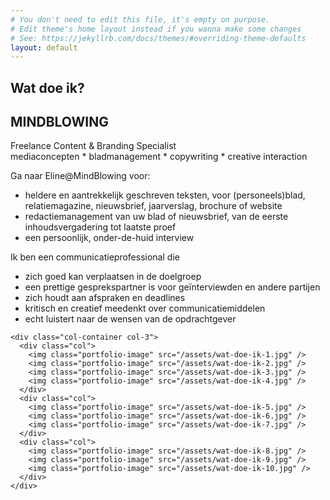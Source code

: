 ```yaml
---
# You don't need to edit this file, it's empty on purpose.
# Edit theme's home layout instead if you wanna make some changes
# See: https://jekyllrb.com/docs/themes/#overriding-theme-defaults
layout: default
---
```

<section class="content">
  <div class="page">
    <h1 class="like-normal">Wat doe ik?</h1>
    <h2 class="like-h1">MINDBLOWING</h2>
    <p class="gutter-bottom-small">Freelance Content & Branding Specialist<br>mediaconcepten * bladmanagement * copywriting * creative interaction</p>
    <p>Ga naar Eline@MindBlowing voor:</p>
    <ul class="gutter-bottom-small">
      <li>heldere en aantrekkelijk geschreven teksten, voor (personeels)blad, relatiemagazine, nieuwsbrief, jaarverslag, brochure of website</li>
      <li>redactiemanagement van uw blad of nieuwsbrief, van de eerste inhoudsvergadering tot laatste proef</li>
      <li>een persoonlijk, onder-de-huid interview</li>
    </ul>
    <p>Ik ben een communicatieprofessional die</p>
    <ul>
      <li>zich goed kan verplaatsen in de doelgroep</li>
      <li>een prettige gesprekspartner is voor geïnterviewden en andere partijen</li>
      <li>zich houdt aan afspraken en deadlines</li>
      <li>kritisch en creatief meedenkt over communicatiemiddelen</li>
      <li>echt luistert naar de wensen van de opdrachtgever</li>
    </ul>

    <div class="col-container col-3">
      <div class="col">
        <img class="portfolio-image" src="/assets/wat-doe-ik-1.jpg" />
        <img class="portfolio-image" src="/assets/wat-doe-ik-2.jpg" />
        <img class="portfolio-image" src="/assets/wat-doe-ik-3.jpg" />
        <img class="portfolio-image" src="/assets/wat-doe-ik-4.jpg" />
      </div>
      <div class="col">
        <img class="portfolio-image" src="/assets/wat-doe-ik-5.jpg" />
        <img class="portfolio-image" src="/assets/wat-doe-ik-6.jpg" />
        <img class="portfolio-image" src="/assets/wat-doe-ik-7.jpg" />
      </div>
      <div class="col">
        <img class="portfolio-image" src="/assets/wat-doe-ik-8.jpg" />
        <img class="portfolio-image" src="/assets/wat-doe-ik-9.jpg" />
        <img class="portfolio-image" src="/assets/wat-doe-ik-10.jpg" />
      </div>
    </div>

  </div>


</section>

<div class="page-image page-image-wat-doe-ik"></div>
